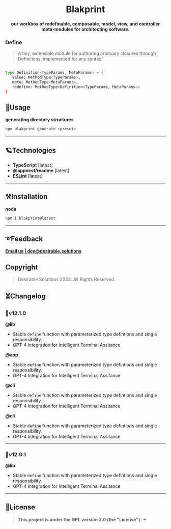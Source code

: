 <!-- ⚠️ This README has been generated from the file(s) "DOCUMENTATION.md" ⚠️--><h1 align="center">Blakprint</h1>

<h4 align="center">our workbox of redefinable, composable, model, view, and controller meta-modules for architecting software.</h4>


### Define

> A tiny, extensible module for authoring arbituary closures through Definitions, implemented for any syntax"

```bash

type Definition<TypeParams, MetaParams> = {
   value: MethodType<TypeParams>,
   meta: MethodType<MetaParams>,
   redefine: MethodType<Definition<TypeParams, MetaParams>>
}

```
<h2>🔨Usage</h2>


**generating directory structures**

```bash
npx blakprint generate <preset>
```

---



<h2>🪐Technologies</h2>

* **TypeScript** [latest]
* **@appnest/readme** [latest]
* **ESLint** [latest]

---
<h2>⚒️Installation</h2>

**node**

```bash
npm i blakprint@latest
```
---


<h2>➰Feedback</h2>

**[Email us | dev@desirable.solutions](mailto:dev@desirable.solutions)**
<h2>Copyright</h2>

> Desirable Solutions 2023. All Rights Reserved. 
<h2>⏳Changelog</h2>




### 🎉v12.1.0

**@lib**

- Stable `define` function with parameterized type defintions and single responsibility.
- GPT-4 Integration for Intelligent Terminal Assitance

**@app**

- Stable `define` function with parameterized type defintions and single responsibility.
- GPT-4 Integration for Intelligent Terminal Assitance

**@cli**

- Stable `define` function with parameterized type defintions and single responsibility.
- GPT-4 Integration for Intelligent Terminal Assitance

**@cli**

- Stable `define` function with parameterized type defintions and single responsibility.
- GPT-4 Integration for Intelligent Terminal Assitance

---




### 🎉v12.0.1

**@lib**

- Stable `define` function with parameterized type defintions and single responsibility.
- GPT-4 Integration for Intelligent Terminal Assitance

---



<h2>📜License</h2>

> **This project is under the GPL version 3.0 (the "License").** ☂️


